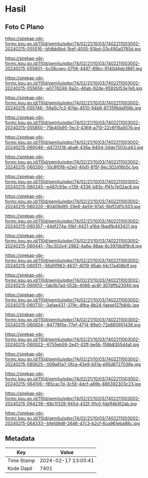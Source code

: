 # Hasil

## Foto C Plano

https://sirekap-obj-formc.kpu.go.id/110d/pemilu/pdpr/74/02/21/10/03/7402211003002-20240215-055516--bfdbb6bd-1bef-4005-93bd-03c490a0785d.jpg

https://sirekap-obj-formc.kpu.go.id/110d/pemilu/pdpr/74/02/21/10/03/7402211003002-20240215-055601--bc06ceec-0706-4497-89bc-9140d4eb3881.jpg

https://sirekap-obj-formc.kpu.go.id/110d/pemilu/pdpr/74/02/21/10/03/7402211003002-20240215-055656--a0778248-9a2c-46ab-92de-9592b153e7e6.jpg

https://sirekap-obj-formc.kpu.go.id/110d/pemilu/pdpr/74/02/21/10/03/7402211003002-20240215-055746--59a5c7c3-87da-4510-94b6-8735f6da956b.jpg

https://sirekap-obj-formc.kpu.go.id/110d/pemilu/pdpr/74/02/21/10/03/7402211003002-20240215-055850--75b40b95-7ec3-4369-a710-22c6f16a5576.jpg

https://sirekap-obj-formc.kpu.go.id/110d/pemilu/pdpr/74/02/21/10/03/7402211003002-20240215-060046--d472f218-aba8-436a-940d-34de7503cd43.jpg

https://sirekap-obj-formc.kpu.go.id/110d/pemilu/pdpr/74/02/21/10/03/7402211003002-20240215-060200--10c8f0f8-e2e0-40d1-815f-9ec302d16b5c.jpg

https://sirekap-obj-formc.kpu.go.id/110d/pemilu/pdpr/74/02/21/10/03/7402211003002-20240215-060245--e487c93e-c139-4336-b83c-ff41c7e02ac8.jpg

https://sirekap-obj-formc.kpu.go.id/110d/pemilu/pdpr/74/02/21/10/03/7402211003002-20240215-060320--80409d95-29e6-4e59-97a5-9bff2df1c503.jpg

https://sirekap-obj-formc.kpu.go.id/110d/pemilu/pdpr/74/02/21/10/03/7402211003002-20240215-060357--44df274a-5fb1-4421-a16d-fbadfb443421.jpg

https://sirekap-obj-formc.kpu.go.id/110d/pemilu/pdpr/74/02/21/10/03/7402211003002-20240215-060441--7bc302e4-2982-4a6a-98aa-6c397db8f9c6.jpg

https://sirekap-obj-formc.kpu.go.id/110d/pemilu/pdpr/74/02/21/10/03/7402211003002-20240215-060511--56d0f963-4637-4019-85ab-fdc17ad08b1f.jpg

https://sirekap-obj-formc.kpu.go.id/110d/pemilu/pdpr/74/02/21/10/03/7402211003002-20240215-060613--fab0b7ad-052b-4086-ac8f-307dffb23040.jpg

https://sirekap-obj-formc.kpu.go.id/110d/pemilu/pdpr/74/02/21/10/03/7402211003002-20240215-060730--3afae437-379c-4fba-8b24-faeee127b84c.jpg

https://sirekap-obj-formc.kpu.go.id/110d/pemilu/pdpr/74/02/21/10/03/7402211003002-20240215-060824--84778f0e-77ef-4714-89e0-72e860951436.jpg

https://sirekap-obj-formc.kpu.go.id/110d/pemilu/pdpr/74/02/21/10/03/7402211003002-20240215-060923--6755eb59-2e41-42ff-be5b-158b8355d4a1.jpg

https://sirekap-obj-formc.kpu.go.id/110d/pemilu/pdpr/74/02/21/10/03/7402211003002-20240215-080625--008a81a7-0fca-43e9-b51a-e95d6727038e.jpg

https://sirekap-obj-formc.kpu.go.id/110d/pemilu/pdpr/74/02/21/10/03/7402211003002-20240215-064106--f85cac7d-3c56-4dcf-a89b-886392303c23.jpg

https://sirekap-obj-formc.kpu.go.id/110d/pemilu/pdpr/74/02/21/10/03/7402211003002-20240215-064239--68c1f328-945d-432f-91c0-fda1f4b162ab.jpg

https://sirekap-obj-formc.kpu.go.id/110d/pemilu/pdpr/74/02/21/10/03/7402211003002-20240215-064333--bfefd9d8-2646-47c3-b2cf-6ca961eba88c.jpg


## Metadata

| Key        | Value               |
| ---------- | ------------------- |
| Time Stamp | 2024-02-17 13:05:41 |
| Kode Dapil | 7401                |



